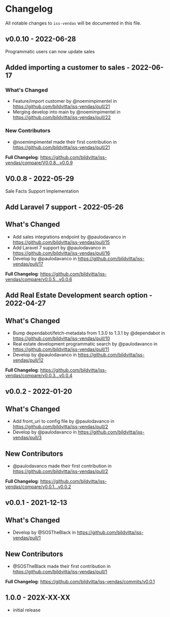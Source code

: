 # Changelog

All notable changes to `iss-vendas` will be documented in this file.

## v0.0.10 - 2022-06-28

Programmatic users can now update sales

## Added importing a customer to sales - 2022-06-17

### What's Changed

- Feature/import customer by @noemimpimentel in https://github.com/bildvitta/iss-vendas/pull/21
- Merging develop into main by @noemimpimentel in https://github.com/bildvitta/iss-vendas/pull/22

### New Contributors

- @noemimpimentel made their first contribution in https://github.com/bildvitta/iss-vendas/pull/21

**Full Changelog**: https://github.com/bildvitta/iss-vendas/compare/V0.0.8...v0.0.9

## V0.0.8 - 2022-05-29

Sale Facts Support Implementation

## Add Laravel 7 support - 2022-05-26

## What's Changed

- Add sales integrations endpoint by @paulodavanco in https://github.com/bildvitta/iss-vendas/pull/15
- Add Laravel 7 support by @paulodavanco in https://github.com/bildvitta/iss-vendas/pull/16
- Develop by @paulodavanco in https://github.com/bildvitta/iss-vendas/pull/17

**Full Changelog**: https://github.com/bildvitta/iss-vendas/compare/v0.0.5...v0.0.6

## Add Real Estate Development search option - 2022-04-27

## What's Changed

- Bump dependabot/fetch-metadata from 1.3.0 to 1.3.1 by @dependabot in https://github.com/bildvitta/iss-vendas/pull/10
- Real estate development programmatic search by @paulodavanco in https://github.com/bildvitta/iss-vendas/pull/11
- Develop by @paulodavanco in https://github.com/bildvitta/iss-vendas/pull/12

**Full Changelog**: https://github.com/bildvitta/iss-vendas/compare/v0.0.3...v0.0.4

## v0.0.2 - 2022-01-20

## What's Changed

- Add front_uri to config file by @paulodavanco in https://github.com/bildvitta/iss-vendas/pull/2
- Develop by @paulodavanco in https://github.com/bildvitta/iss-vendas/pull/3

## New Contributors

- @paulodavanco made their first contribution in https://github.com/bildvitta/iss-vendas/pull/2

**Full Changelog**: https://github.com/bildvitta/iss-vendas/compare/v0.0.1...v0.0.2

## v0.0.1 - 2021-12-13

## What's Changed

- Develop by @SOSTheBlack in https://github.com/bildvitta/iss-vendas/pull/1

## New Contributors

- @SOSTheBlack made their first contribution in https://github.com/bildvitta/iss-vendas/pull/1

**Full Changelog**: https://github.com/bildvitta/iss-vendas/commits/v0.0.1

## 1.0.0 - 202X-XX-XX

- initial release
